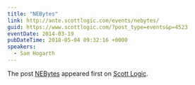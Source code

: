 ```yaml
---
title: "NEBytes"
link: http://ante.scottlogic.com/events/nebytes/
guid: https://www.scottlogic.com/?post_type=events&p=4523
eventDate: 2014-03-19
pubDateTime: 2018-05-04 09:32:16 +0000
speakers:
  - Sam Hogarth
---
```


<p>The post <a rel="nofollow" href="http://ante.scottlogic.com/events/nebytes/">NEBytes</a> appeared first on <a rel="nofollow" href="http://ante.scottlogic.com">Scott Logic</a>.</p>